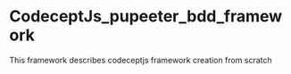 # CodeceptJs_pupeeter_bdd_framework
This framework describes codeceptjs framework creation from scratch
